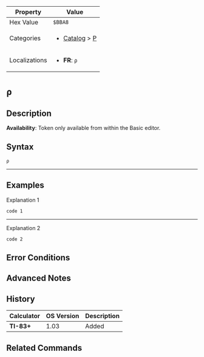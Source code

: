 | Property      | Value |
|---------------|-------|
| Hex Value     | `$BBA8`|
| Categories    | <ul><li>[Catalog](../categories/Catalog.md) > [Ρ](../categories/Catalog.md#Ρ)</li></ul> |
| Localizations | <ul><li><b>FR</b>: `ρ`</li></ul> |

# `ρ`

## Description



<b>Availability</b>: Token only available from within the Basic editor.

## Syntax
`ρ`

<hr>

## Examples

Explanation 1
```ti-basic
code 1
```
---
Explanation 2
```ti-basic
code 2
```

## Error Conditions


## Advanced Notes


## History
| Calculator | OS Version | Description |
|------------|------------|-------------|
| <b>TI-83+</b> | 1.03 | Added

## Related Commands

    